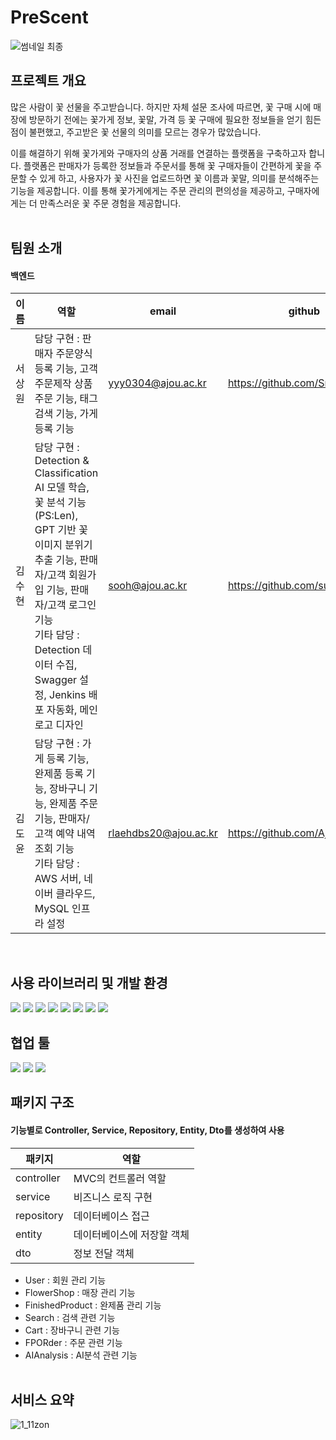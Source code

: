 # PreScent
![썸네일 최종](https://github.com/PreScent-sc23/PreScent/assets/118275773/9dea5ed9-c31e-4053-8ee6-0a57b68c2c65)


## 프로젝트 개요
  많은 사람이 꽃 선물을 주고받습니다. 하지만 자체 설문 조사에 따르면, 꽃 구매 시에 매장에 방문하기 전에는 꽃가게 정보, 꽃말, 가격 등 꽃 구매에 필요한 정보들을 얻기 힘든 점이 불편했고, 주고받은 꽃 선물의 의미를 모르는 경우가 많았습니다.

  이를 해결하기 위해 꽃가게와 구매자의 상품 거래를 연결하는 플랫폼을 구축하고자 합니다. 플랫폼은 판매자가 등록한 정보들과 주문서를 통해 꽃 구매자들이 간편하게 꽃을 주문할 수 있게 하고, 사용자가 꽃 사진을 업로드하면 꽃 이름과 꽃말, 의미를 분석해주는 기능을 제공합니다. 
이를 통해 꽃가게에게는 주문 관리의 편의성을 제공하고, 구매자에게는 더 만족스러운 꽃 주문 경험을 제공합니다.
<br/><br/>

## 팀원 소개
#### 백엔드
|**이름**|**역할**|**email**|**github**|
|--|-------|-----|-----|
|서상원|담당 구현 : 판매자 주문양식 등록 기능, 고객 주문제작 상품 주문 기능, 태그 검색 기능, 가게 등록 기능|yyy0304@ajou.ac.kr|https://github.com/SnagwonSeo|
|김수현|담당 구현 : Detection & Classification AI 모델 학습, 꽃 분석 기능 (PS:Len), GPT 기반 꽃 이미지 분위기 추출 기능, 판매자/고객 회원가입 기능, 판매자/고객 로그인 기능 <br/>  기타 담당 : Detection 데이터 수집, Swagger 설정, Jenkins 배포 자동화, 메인 로고 디자인|sooh@ajou.ac.kr|https://github.com/susooo|
|김도윤|담당 구현 : 가게 등록 기능, 완제품 등록 기능, 장바구니 기능, 완제품 주문 기능, 판매자/고객 예약 내역 조회 기능 <br/>  기타 담당 : AWS 서버, 네이버 클라우드, MySQL 인프라 설정|rlaehdbs20@ajou.ac.kr|https://github.com/Ajou-sipdo|

<br/>

## 사용 라이브러리 및 개발 환경
<img src="https://img.shields.io/badge/IntelliJ IDEA-000000?style=for-the-badge&logo=intellijidea&logoColor=white"/>
<img src="https://img.shields.io/badge/Spring Boot-6DB33F?style=for-the-badge&logo=Spring Boot&logoColor=white"/>
<img src="https://img.shields.io/badge/MySQL-4479A1?style=for-the-badge&logo=MySQL&logoColor=white"/>
<img src="https://img.shields.io/badge/Amazon EC2-FF9900?style=for-the-badge&logo=Amazon EC2&logoColor=white"/>
<img src="https://img.shields.io/badge/Amazon S3-569A31?style=for-the-badge&logo=Amazon S3&logoColor=white"/>
<img src="https://img.shields.io/badge/NAVER Cloud-03C75A?style=for-the-badge&logo=NAVER Cloud&logoColor=white"/>
<img src="https://img.shields.io/badge/Jenkins-D24939?style=for-the-badge&logo=Jenkins&logoColor=white"/>
<img src="https://img.shields.io/badge/Swagger-85EA2D?style=for-the-badge&logo=Swagger&logoColor=white"/>

<br/>

## 협업 툴
<img src="https://img.shields.io/badge/Notion-000000?style=for-the-badge&logo=Notion&logoColor=white">
<img src="https://img.shields.io/badge/Slack-4A154B?style=for-the-badge&logo=Slack&logoColor=white">
<img src="https://img.shields.io/badge/Discord-5865F2?style=for-the-badge&logo=Discord&logoColor=white">

<br/>

## 패키지 구조
#### 기능별로 Controller, Service, Repository, Entity, Dto를 생성하여 사용
|**패키지**|**역할**|
|--|-----|
|controller|MVC의 컨트롤러 역할|
|service|비즈니스 로직 구현|
|repository|데이터베이스 접근|
|entity|데이터베이스에 저장할 객체|
|dto|정보 전달 객체|

- User : 회원 관리 기능
- FlowerShop : 매장 관리 기능
- FinishedProduct : 완제품 관리 기능
- Search : 검색 관련 기능
- Cart : 장바구니 관련 기능
- FPORder : 주문 관련 기능
- AIAnalysis : AI분석 관련 기능
<br/> <br/>
## 서비스 요약

![1_11zon](https://github.com/PreScent-sc23/backend/assets/92291198/729fbf60-b01c-4f39-b2c4-78bf4bfff739)
